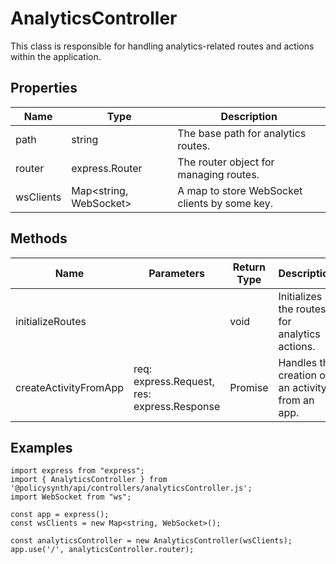# AnalyticsController

This class is responsible for handling analytics-related routes and actions within the application.

## Properties

| Name      | Type                          | Description                                      |
|-----------|-------------------------------|--------------------------------------------------|
| path      | string                        | The base path for analytics routes.              |
| router    | express.Router                | The router object for managing routes.           |
| wsClients | Map<string, WebSocket>        | A map to store WebSocket clients by some key.    |

## Methods

| Name                | Parameters                          | Return Type | Description                                      |
|---------------------|-------------------------------------|-------------|--------------------------------------------------|
| initializeRoutes    |                                     | void        | Initializes the routes for analytics actions.    |
| createActivityFromApp | req: express.Request, res: express.Response | Promise<void> | Handles the creation of an activity from an app. |

## Examples

```
import express from "express";
import { AnalyticsController } from '@policysynth/api/controllers/analyticsController.js';
import WebSocket from "ws";

const app = express();
const wsClients = new Map<string, WebSocket>();

const analyticsController = new AnalyticsController(wsClients);
app.use('/', analyticsController.router);
```
